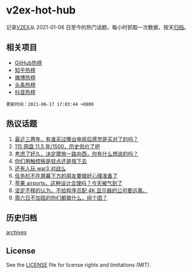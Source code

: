 # v2ex-hot-hub

 记录[V2EX](https://www.v2ex.com/)从 2021-01-06 日至今的热门话题。每小时抓取一次数据，按天[归档](archives)。
 
 ## 相关项目

- [GitHub热榜](https://github.com/snaildev/github-hot-hub)
- [知乎热榜](https://github.com/snaildev/zhihu-hot-hub)
- [微博热榜](https://github.com/snaildev/weibo-hot-hub)
- [头条热榜](https://github.com/snaildev/toutiao-hot-hub)
- [抖音热榜](https://github.com/snaildev/douyin-hot-hub)


 `更新时间：2021-06-17 17:03:44 +0800`

## 热议话题

1. [最近三两年，有谁买过哪台电视后感觉是买对了的吗？](https://www.v2ex.com/t/783896)
1. [115 网盘 11.5 年/1500，历史低价了吧](https://www.v2ex.com/t/783907)
1. [考虑了好久，决定摩旅一路向西，你有什么想说的吗？](https://www.v2ex.com/t/783791)
1. [你们用触控板是轻点还是按下去](https://www.v2ex.com/t/783852)
1. [还有人玩 war3 对战么](https://www.v2ex.com/t/783872)
1. [任务栏不在屏幕下方的朋友要做好心理准备了](https://www.v2ex.com/t/783792)
1. [苹果 airports，这种设计合理吗？今天被气到了](https://www.v2ex.com/t/783913)
1. [坚定不移的认为，不给程序员配 4K 显示器的公司要远离。](https://www.v2ex.com/t/783988)
1. [周六日不加班的你们都做什么，组个团？](https://www.v2ex.com/t/783837)

## 历史归档

[archives](archives)

## License

See the [LICENSE](LICENSE) file for license rights and limitations (MIT).
